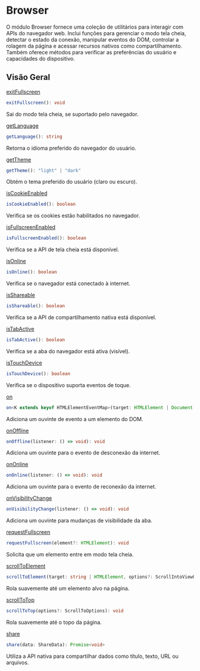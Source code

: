# Browser

O módulo Browser fornece uma coleção de utilitários para interagir com APIs do navegador web. Inclui funções para gerenciar o modo tela cheia, detectar o estado da conexão, manipular eventos do DOM, controlar a rolagem da página e acessar recursos nativos como compartilhamento. Também oferece métodos para verificar as preferências do usuário e capacidades do dispositivo.

## Visão Geral

[exitFullscreen](./exitFullscreen.md)
```typescript
exitFullscreen(): void
```
Sai do modo tela cheia, se suportado pelo navegador.

[getLanguage](./getLanguage.md)
```typescript
getLanguage(): string
```
Retorna o idioma preferido do navegador do usuário.

[getTheme](./getTheme.md)
```typescript
getTheme(): "light" | "dark"
```
Obtém o tema preferido do usuário (claro ou escuro).

[isCookieEnabled](./isCookieEnabled.md)
```typescript
isCookieEnabled(): boolean
```
Verifica se os cookies estão habilitados no navegador.

[isFullscreenEnabled](./isFullscreenEnabled.md)
```typescript
isFullscreenEnabled(): boolean
```
Verifica se a API de tela cheia está disponível.

[isOnline](./isOnline.md)
```typescript
isOnline(): boolean
```
Verifica se o navegador está conectado à internet.

[isShareable](./isShareable.md)
```typescript
isShareable(): boolean
```
Verifica se a API de compartilhamento nativa está disponível.

[isTabActive](./isTabActive.md)
```typescript
isTabActive(): boolean
```
Verifica se a aba do navegador está ativa (visível).

[isTouchDevice](./isTouchDevice.md)
```typescript
isTouchDevice(): boolean
```
Verifica se o dispositivo suporta eventos de toque.

[on](./on.md)
```typescript
on<K extends keyof HTMLElementEventMap>(target: HTMLElement | Document | Window, type: K, listener: (this: HTMLElement, ev: HTMLElementEventMap[K]) => any, options?: boolean | AddEventListenerOptions): void
```
Adiciona um ouvinte de evento a um elemento do DOM.

[onOffline](./onOffline.md)
```typescript
onOffline(listener: () => void): void
```
Adiciona um ouvinte para o evento de desconexão da internet.

[onOnline](./onOnline.md)
```typescript
onOnline(listener: () => void): void
```
Adiciona um ouvinte para o evento de reconexão da internet.

[onVisibilityChange](./onVisibilityChange.md)
```typescript
onVisibilityChange(listener: () => void): void
```
Adiciona um ouvinte para mudanças de visibilidade da aba.

[requestFullscreen](./requestFullscreen.md)
```typescript
requestFullscreen(element?: HTMLElement): void
```
Solicita que um elemento entre em modo tela cheia.

[scrollToElement](./scrollToElement.md)
```typescript
scrollToElement(target: string | HTMLElement, options?: ScrollIntoViewOptions): void
```
Rola suavemente até um elemento alvo na página.

[scrollToTop](./scrollToTop.md)
```typescript
scrollToTop(options?: ScrollToOptions): void
```
Rola suavemente até o topo da página.

[share](./share.md)
```typescript
share(data: ShareData): Promise<void>
```
Utiliza a API nativa para compartilhar dados como título, texto, URL ou arquivos.